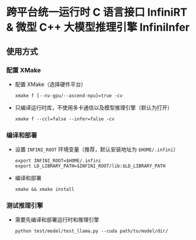 # 跨平台统一运行时 C 语言接口 InfiniRT & 微型 C++ 大模型推理引擎 InfiniInfer

## 使用方式

### 配置 XMake

- 配置 XMake（选择硬件平台）

  ```shell
  xmake f [--nv-gpu/--ascend-npu]=true -cv
  ```

- 只编译运行时库，不使用多卡通信以及模型推理引擎（默认为打开）

  ```shell
  xmake f --ccl=false --infer=false -cv
  ```

### 编译和部署

- 设置 `INFINI_ROOT` 环境变量（推荐，默认安装地址为 `$HOME/.infini`）

  ```shell
  export INFINI_ROOT=$HOME/.infini
  export LD_LIBRARY_PATH=$INFINI_ROOT/lib:$LD_LIBRARY_PATH
  ```

- 编译和部署

  ```shell
  xmake && xmake install
  ```

### 测试推理引擎

- 需要先编译和部署运行时和推理引擎

  ```shell
  python test/model/test_llama.py --cuda path/to/model/dir/
  ```
